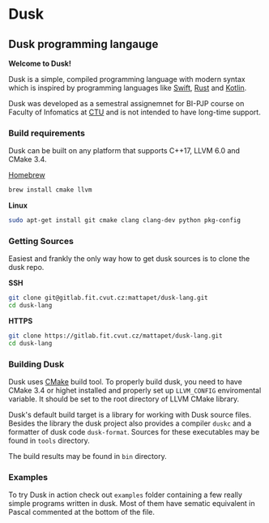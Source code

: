 # Dusk

## Dusk programming langauge

**Welcome to Dusk!**

Dusk is a simple, compiled programming language with modern syntax which is inspired by programming languages
like [Swift](https://swift.org), [Rust](https://www.rust-lang.org) and [Kotlin](https://kotlinlang.org).

Dusk was developed as a semestral assignemnet for BI-PJP course on Faculty of Infomatics at [CTU](https://www.cvut.cz/en)
and is not intended to have long-time support.

### Build requirements

Dusk can be built on any platform that supports C++17, LLVM 6.0 and CMake 3.4.

[Homebrew](https://brew.sh)
```sh
brew install cmake llvm
```

**Linux**
```sh
sudo apt-get install git cmake clang clang-dev python pkg-config
```

### Getting Sources

Easiest and frankly the only way how to get dusk sources is to clone the dusk repo.

**SSH**

```sh
git clone git@gitlab.fit.cvut.cz:mattapet/dusk-lang.git
cd dusk-lang
```

**HTTPS**

```sh
git clone https://gitlab.fit.cvut.cz/mattapet/dusk-lang.git
cd dusk-lang
```

### Building Dusk

Dusk uses [CMake](https://cmake.org) build tool. To properly build dusk, you need to have CMake 3.4
or highet installed and properly set up `LLVM_CONFIG` enviromental variable. It should be set to the
root directory of LLVM CMake library.

Dusk's default build target is a library for working with Dusk source files. Besides the library
the dusk project also provides a compiler `duskc` and a formatter of dusk code `dusk-format`.
Sources for these executables may be found in `tools` directory.

The build results may be found in `bin` directory.

### Examples

To try Dusk in action check out `examples` folder containing a few really simple programs written in
dusk. Most of them have sematic equivalent in Pascal commented at the bottom of the file.
